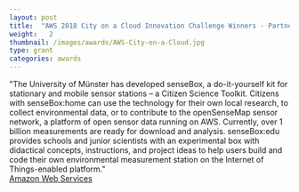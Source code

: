```yaml
---
layout: post
title:  "AWS 2018 City on a Cloud Innovation Challenge Winners - Partners in Innovation Award 2018"
weight:   2
thumbnail: /images/awards/AWS-City-on-a-Cloud.jpg
type: grant
categories: awards
---
```

"The University of Münster has developed senseBox, a do-it-yourself kit for stationary and mobile sensor stations – a Citizen Science Toolkit. Citizens with senseBox:home can use the technology for their own local research, to collect environmental data, or to contribute to the openSenseMap sensor network, a platform of open sensor data running on AWS. Currently, over 1 billion measurements are ready for download and analysis. senseBox:edu provides schools and junior scientists with an experimental box with didactical concepts, instructions, and project ideas to help users build and code their own environmental measurement station on the Internet of Things-enabled platform."
<br><a href="https://aws.amazon.com/de/stateandlocal/cityonacloud/2018winners/">Amazon Web Services</a>
